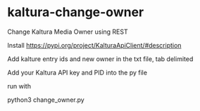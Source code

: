 # kaltura-change-owner
Change Kaltura Media Owner using REST

Install https://pypi.org/project/KalturaApiClient/#description

Add kalture entry ids and new owner in the txt file, tab delimited

Add your Kaltura API key and PID into the py file

run with

python3 change_owner.py
